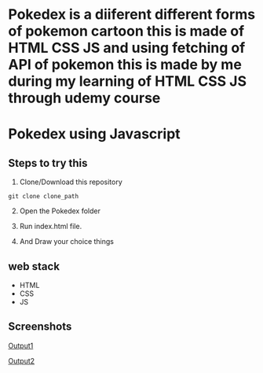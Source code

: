 # Pokedex is a diiferent different forms of pokemon cartoon this is made of HTML CSS JS and using fetching of API of pokemon this is made by me during my learning of HTML CSS JS through udemy course

# Pokedex using Javascript

## Steps to try this

1. Clone/Download this repository
```
git clone clone_path

```
2. Open the Pokedex folder

3. Run index.html file.

4. And Draw your choice things

## web stack
- HTML
- CSS
- JS

## Screenshots

[Output1](https://github.com/Ayush7614/Hacking-Scripts/blob/main/Javascript/Pokedex/Output%201.pdf)

[Output2](https://github.com/Ayush7614/Hacking-Scripts/blob/main/Javascript/Pokedex/Output%202.pdf)
